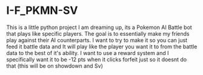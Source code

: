 # I-F_PKMN-SV
This is a little python project I am dreaming up, its a Pokemon AI Battle bot that plays like specific players.
The goal is to essentially make my friends play against their AI counterparts. I want to try to make it so you can just feed it battle data and It will play like the player you want it to from the battle data to the best of it's ability. 
I want to use a reward system and I specifically want it to be -12 pts when it clicks forfeit just so it doesnt do that (this will be on showdown and Sv)
